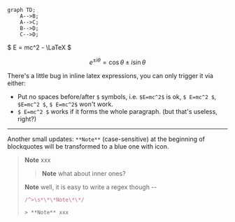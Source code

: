 ```mermaid
graph TD;
    A-->B;
    A-->C;
    B-->D;
    C-->D;
```

$ E = mc^2 - \LaTeX $

$$ e^{ \pm i\theta } = \cos \theta \pm i\sin \theta $$

There's a little bug in inline latex expressions, you can only trigger it via either:

- Put no spaces before/after `$` symbols, i.e. `$E=mc^2$` is ok, `$ E=mc^2 $`, `$E=mc^2 $`, `$ E=mc^2$` won't work.
- `$ E=mc^2 $` works if it forms the whole paragraph. (but that's useless, right?)

- - -

Another small updates: `**Note**` (case-sensitive) at the beginning of blockquotes will be transformed to a blue one with icon.

> **Note** xxx
> > **Note** what about inner ones?
> 
> **Note** well, it is easy to write a regex though --
> ```rb
> /^>\s*\*\*Note\*\*/
> ```
> `> **Note** xxx`
